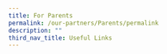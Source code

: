 ```yaml
---
title: For Parents
permalink: /our-partners/Parents/permalink
description: ""
third_nav_title: Useful Links
---
```

